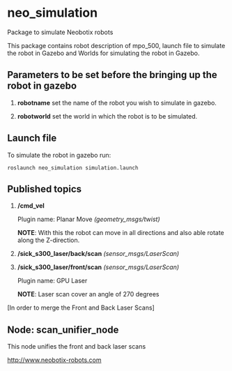 # neo_simulation
Package to simulate Neobotix robots 

This package contains robot description of mpo_500, launch file to simulate the robot in Gazebo and Worlds for simulating the robot in Gazebo.


## Parameters to be set before the bringing up the robot in gazebo 

1. **robotname**
set the name of the robot you wish to simulate in gazebo.

2. **robotworld**
set the world in which the robot is to be simulated.

## Launch file

To simulate the robot in gazebo run:

`roslaunch neo_simulation simulation.launch`


## Published topics

1. **/cmd_vel**

    Plugin name: Planar Move *(geometry_msgs/twist)*

    __NOTE__: With this the robot can move in all directions and also able rotate along the Z-direction.


2. **/sick_s300_laser/back/scan**  *(sensor_msgs/LaserScan)*

3. **/sick_s300_laser/front/scan** *(sensor_msgs/LaserScan)*

     Plugin name: GPU Laser

     __NOTE__: Laser scan cover an angle of 270 degrees


[In order to merge the Front and Back Laser Scans]

Node: scan_unifier_node
---------------------
This node unifies the front and back laser scans


http://www.neobotix-robots.com

